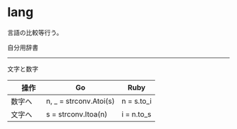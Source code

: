 # lang

言語の比較等行う。

自分用辞書

--------------------

文字と数字

|　操作　|  Go  |  Ruby  |
| ---- | ---- | ---- |
| 数字へ |  n, _ = strconv.Atoi(s)  |  n = s.to_i  |
| 文字へ | s = strconv.Itoa(n) | i = n.to_s  |


